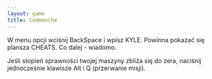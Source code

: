```yaml
---
layout: game
title: Commanche
---
```


W menu opcji wciśnij BackSpace i wpisz KYLE. Powinna pokazać 
się
plansza CHEATS. Co dalej - wiadomo.

Jeśli stopień sprawności twojej maszyny zbliża się do zera, naciśnij
jednocześnie klawisze Alt i Q (przerwanie misji).
